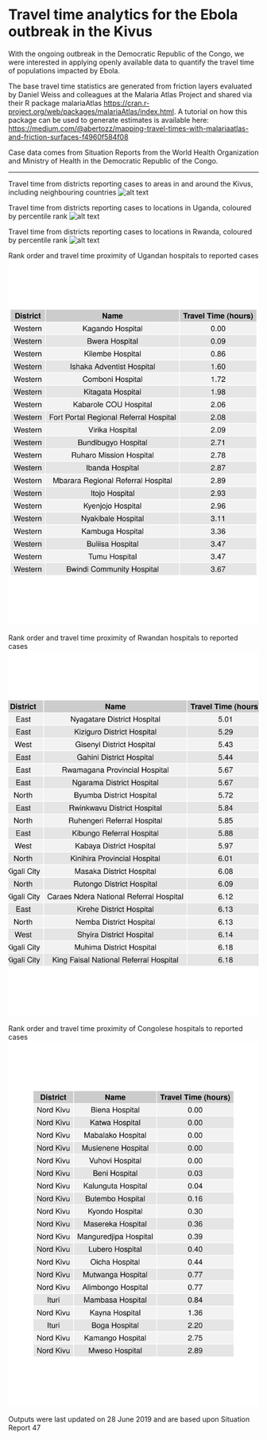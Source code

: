 # Travel time analytics for the Ebola outbreak in the Kivus

With the ongoing outbreak in the Democratic Republic of the Congo, we were interested in applying openly available data to quantify the
travel time of populations impacted by Ebola.

The base travel time statistics are generated from friction layers evaluated by Daniel Weiss and colleagues at the Malaria Atlas Project
and shared via their R package malariaAtlas https://cran.r-project.org/web/packages/malariaAtlas/index.html. 
A tutorial on how this package can be used to generate estimates is available here: 
https://medium.com/@abertozz/mapping-travel-times-with-malariaatlas-and-friction-surfaces-f4960f584f08

Case data comes from Situation Reports from the World Health Organization and Ministry of Health in the Democratic Republic of the Congo.

_________________________________________________________________________________________________________________________________________

Travel time from districts reporting cases to areas in and around the Kivus, including neighbouring countries
![alt text](Outputs_SR47/TT_map_raster.png)

Travel time from districts reporting cases to locations in Uganda, coloured by percentile rank
![alt text](Outputs_SR47/TT_map_Uganda.png)

Travel time from districts reporting cases to locations in Rwanda, coloured by percentile rank
![alt text](Outputs_SR47/TT_map_Rwanda.png)

Rank order and travel time proximity of Ugandan hospitals to reported cases
![alt text](Outputs_SR47/ug_hosp_tt_prettytab.png)

Rank order and travel time proximity of Rwandan hospitals to reported cases
![alt text](Outputs_SR47/rw_hosp_tt_prettytab.png)

Rank order and travel time proximity of Congolese hospitals to reported cases
![alt text](Outputs_SR47/drc_hosp_tt_prettytab.png)

Outputs were last updated on 28 June 2019 and are based upon Situation Report 47

